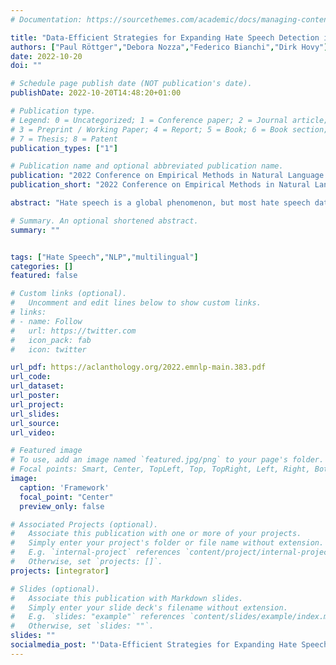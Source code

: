 ```yaml
---
# Documentation: https://sourcethemes.com/academic/docs/managing-content/

title: "Data-Efficient Strategies for Expanding Hate Speech Detection into Under-Resourced Languages"
authors: ["Paul Röttger","Debora Nozza","Federico Bianchi","Dirk Hovy"]
date: 2022-10-20
doi: ""

# Schedule page publish date (NOT publication's date).
publishDate: 2022-10-20T14:48:20+01:00

# Publication type.
# Legend: 0 = Uncategorized; 1 = Conference paper; 2 = Journal article;
# 3 = Preprint / Working Paper; 4 = Report; 5 = Book; 6 = Book section;
# 7 = Thesis; 8 = Patent
publication_types: ["1"]

# Publication name and optional abbreviated publication name.
publication: "2022 Conference on Empirical Methods in Natural Language Processing (EMNLP 2022)"
publication_short: "2022 Conference on Empirical Methods in Natural Language Processing (EMNLP 2022)"

abstract: "Hate speech is a global phenomenon, but most hate speech datasets so far focus on English-language content. This hinders the development of more effective hate speech detection models in hundreds of languages spoken by billions across the world. More data is needed, but annotating hateful content is expensive, time-consuming and potentially harmful to annotators. To mitigate these issues, we explore data-efficient strategies for expanding hate speech detection into under-resourced languages. In a series of experiments with mono- and multilingual models across five non-English languages, we find that 1) a small amount of target-language fine-tuning data is needed to achieve strong performance, 2) the benefits of using more such data decrease exponentially, and 3) initial fine-tuning on readily-available English data can partially substitute target-language data and improve model generalisability. Based on these findings, we formulate actionable recommendations for hate speech detection in low-resource language settings."

# Summary. An optional shortened abstract.
summary: ""


tags: ["Hate Speech","NLP","multilingual"]
categories: []
featured: false

# Custom links (optional).
#   Uncomment and edit lines below to show custom links.
# links:
# - name: Follow
#   url: https://twitter.com
#   icon_pack: fab
#   icon: twitter

url_pdf: https://aclanthology.org/2022.emnlp-main.383.pdf
url_code:
url_dataset:
url_poster:
url_project:
url_slides:
url_source:
url_video:

# Featured image
# To use, add an image named `featured.jpg/png` to your page's folder.
# Focal points: Smart, Center, TopLeft, Top, TopRight, Left, Right, BottomLeft, Bottom, BottomRight.
image:
  caption: 'Framework'
  focal_point: "Center"
  preview_only: false

# Associated Projects (optional).
#   Associate this publication with one or more of your projects.
#   Simply enter your project's folder or file name without extension.
#   E.g. `internal-project` references `content/project/internal-project/index.md`.
#   Otherwise, set `projects: []`.
projects: [integrator]

# Slides (optional).
#   Associate this publication with Markdown slides.
#   Simply enter your slide deck's filename without extension.
#   E.g. `slides: "example"` references `content/slides/example/index.md`.
#   Otherwise, set `slides: ""`.
slides: ""
socialmedia_post: "'Data-Efficient Strategies for Expanding Hate Speech Detection into Under-Resourced Languages' funnels limited target-language data to fine-tune models & enhance effectiveness. By {@paul} et al."
---
```

